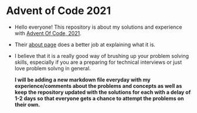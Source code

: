 # Advent of Code 2021

- Hello everyone! This repository is about my solutions and experience with [Advent Of Code, 2021](https://adventofcode.com).
- Their [about page](https://adventofcode.com/2021/about) does a better job at explaining what it is. 
- I believe that it is a really good way of brushing up your problem solving skills, especially if you are a preparing for technical interviews or just love problem solvng in general.

    **I will be adding a new markdown file everyday with my experience/comments about the problems and concepts as well as keep the repository updated with the solutions for each with a delay of 1-2 days so that everyone gets a chance to attempt the problems on their own.**
